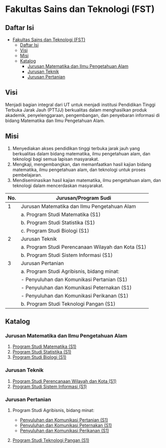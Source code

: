 # Fakultas Sains dan Teknologi (FST)

## Daftar Isi

- [Fakultas Sains dan Teknologi (FST)](#fakultas-sains-dan-teknologi-fst)
  - [Daftar Isi](#daftar-isi)
  - [Visi](#visi)
  - [Misi](#misi)
  - [Katalog](#katalog)
    - [Jurusan Matematika dan Ilmu Pengetahuan Alam](#jurusan-matematika-dan-ilmu-pengetahuan-alam)
    - [Jurusan Teknik](#jurusan-teknik)
    - [Jurusan Pertanian](#jurusan-pertanian)

## Visi

Menjadi bagian integral dari UT untuk menjadi institusi Pendidikan Tinggi Terbuka Jarak Jauh (PTTJJ) berkualitas dalam menghasilkan produk akademik, penyelenggaraan, pengembangan, dan penyebaran informasi di bidang Matematika dan Ilmu Pengetahuan Alam.

## Misi

1. Menyediakan akses pendidikan tinggi terbuka jarak jauh yang berkualitas dalam bidang matematika, ilmu pengetahuan alam, dan teknologi bagi semua lapisan masyarakat.
2. Mengkaji, mengembangkan, dan memanfaatkan hasil kajian bidang matematika, ilmu pengetahuan alam, dan teknologi untuk proses pembelajaran.
3. Mendiseminasikan hasil kajian matematika, ilmu pengetahuan alam, dan teknologi dalam mencerdaskan masyarakat.

| No. | Jurusan/Program Sudi                               |
| --- | -------------------------------------------------- |
| 1   | Jurusan Matematika dan Ilmu Pengetahuan Alam       |
|     | a. Program Studi Matematika (S1)                   |
|     | b. Program Studi Statistika (S1)                   |
|     | c. Program Studi Biologi (S1)                      |
| 2   | Jurusan Teknik                                     |
|     | a. Program Studi Perencanaan Wilayah dan Kota (S1) |
|     | b. Program Studi Sistem Informasi (S1)             |
| 3   | Jurusan Pertanian                                  |
|     | a. Program Studi Agribisnis, bidang minat:         |
|     | - Penyuluhan dan Komunikasi Pertanian (S1)         |
|     | - Penyuluhan dan Komunikasi Peternakan (S1)        |
|     | - Penyuluhan dan Komunikasi Perikanan (S1)         |
|     | b. Program Studi Teknologi Pangan (S1)             |

## Katalog

### Jurusan Matematika dan Ilmu Pengetahuan Alam

1. [Program Studi Matematika (S1)](matematika-s1.md)
2. [Program Studi Statistika (S1)](statistika-s1.md)
3. [Program Studi Biologi (S1)](biologi-s1.md)

### Jurusan Teknik

1. [Program Studi Perencanaan Wilayah dan Kota (S1)](perencanaan-wilayah-dan-kota-s1.md)
2. [Program Studi Sistem Informasi (S1)](sistem-informasi-s1.md)

### Jurusan Pertanian

1. Program Studi Agribisnis, bidang minat:

   - [Penyuluhan dan Komunikasi Pertanian (S1)](penyuluhan-dan-komunikasi-pertanian-s1.md)
   - [Penyuluhan dan Komunikasi Peternakan (S1)](penyuluhan-dan-komunikasi-peternakan-s1.md)
   - [Penyuluhan dan Komunikasi Perikanan (S1)](penyuluhan-dan-komunikasi-perikanan-s1.md)

2. [Program Studi Teknologi Pangan (S1)](program-studi-teknologi-pangan-s1.md)
